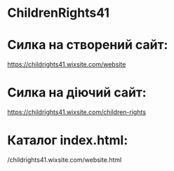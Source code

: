 # ChildrenRights41
# Силка на створений сайт:
https://childrights41.wixsite.com/website
# Силка на діючий сайт:
https://childrights41.wixsite.com/children-rights
# Каталог index.html:
/childrights41.wixsite.com/website.html

